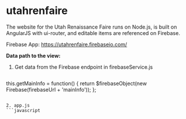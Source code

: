 # utahrenfaire
The website for the Utah Renaissance Faire runs on Node.js, is built on AngularJS with ui-router, and editable items are referenced on Firebase.

Firebase App: https://utahrenfaire.firebaseio.com/

**Data path to the view:**

1. Get data from the Firebase endpoint in firebaseService.js 
>```javascript
this.getMainInfo = function() {
	return $firebaseObject(new Firebase(firebaseUrl + 'mainInfo'));
};
```

2. app.js
```javascript

```